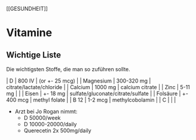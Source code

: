 [[GESUNDHEIT]]
# Vitamine

## Wichtige Liste
Die wichtigsten Stoffe, die man so zuführen sollte.

| D         | 800 IV     | (or +- 25 mcg)                    |
| Magnesium | 300-320 mg | citrate/lactate/chloride          |
| Calcium   | 1000 mg    | calcium citrate                   |
| Zinc      | 5-11 mg    |                                   |
| Eisen     | +- 18 mg   | sulfate/gluconate/citrate/sulfate |
| Folsäure  | +- 400 mcg | methyl folate                     |
| B 12      | 1-2 mcg    | methylcobolamin                   |
| C         |            |                                   |

- Arzt bei Jo Rogan nimmt:  
    - D 50000/week
    - D 10000-20000/daily
    - Querecetin 2x 500mg/daily

